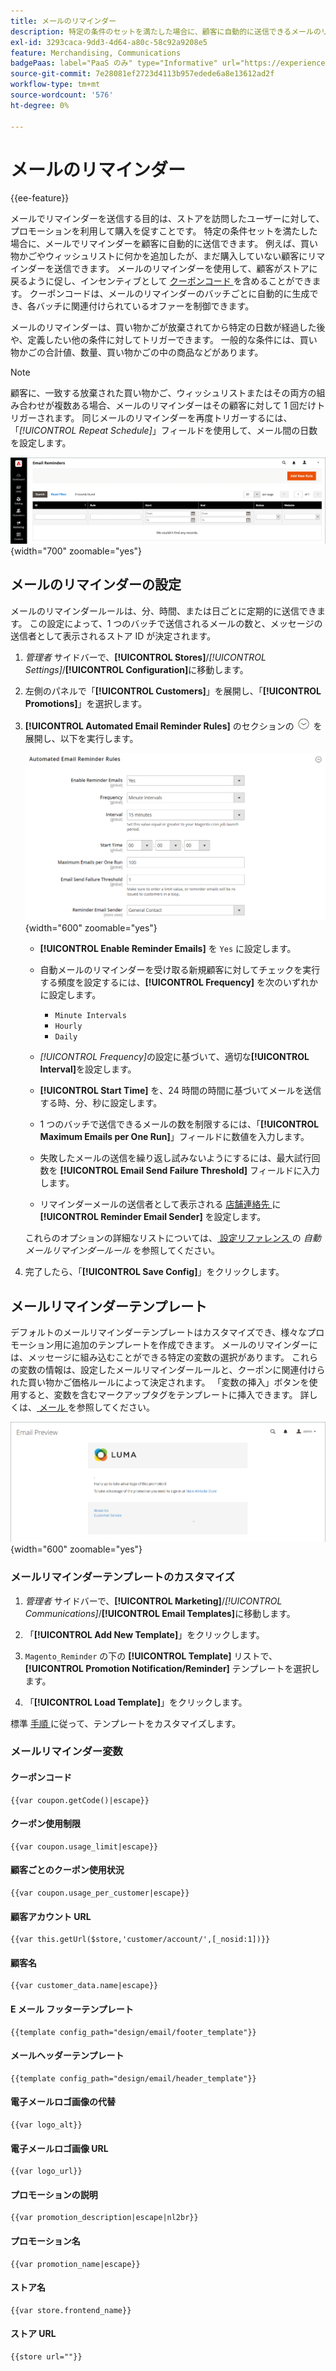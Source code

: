 ```yaml
---
title: メールのリマインダー
description: 特定の条件のセットを満たした場合に、顧客に自動的に送信できるメールのリマインダーについて説明します。
exl-id: 3293caca-9dd3-4d64-a80c-58c92a9208e5
feature: Merchandising, Communications
badgePaas: label="PaaS のみ" type="Informative" url="https://experienceleague.adobe.com/en/docs/commerce/user-guides/product-solutions" tooltip="Adobe Commerce on Cloud プロジェクト（Adobeが管理する PaaS インフラストラクチャ）およびオンプレミスプロジェクトにのみ適用されます。"
source-git-commit: 7e28081ef2723d4113b957edede6a8e13612ad2f
workflow-type: tm+mt
source-wordcount: '576'
ht-degree: 0%

---
```


# メールのリマインダー

{{ee-feature}}

メールでリマインダーを送信する目的は、ストアを訪問したユーザーに対して、プロモーションを利用して購入を促すことです。 特定の条件セットを満たした場合に、メールでリマインダーを顧客に自動的に送信できます。 例えば、買い物かごやウィッシュリストに何かを追加したが、まだ購入していない顧客にリマインダーを送信できます。 メールのリマインダーを使用して、顧客がストアに戻るように促し、インセンティブとして [ クーポンコード ](price-rules-cart-coupon.md) を含めることができます。 クーポンコードは、メールのリマインダーのバッチごとに自動的に生成でき、各バッチに関連付けられているオファーを制御できます。

メールのリマインダーは、買い物かごが放棄されてから特定の日数が経過した後や、定義したい他の条件に対してトリガーできます。 一般的な条件には、買い物かごの合計値、数量、買い物かごの中の商品などがあります。

>[!NOTE]
>
>顧客に、一致する放棄された買い物かご、ウィッシュリストまたはその両方の組み合わせが複数ある場合、メールのリマインダーはその顧客に対して 1 回だけトリガーされます。 同じメールのリマインダーを再度トリガーするには、「_[!UICONTROL Repeat Schedule]_」フィールドを使用して、メール間の日数を設定します。

![ メールのリマインダー ](./assets/email-reminders.png){width="700" zoomable="yes"}

## メールのリマインダーの設定

メールのリマインダールールは、分、時間、または日ごとに定期的に送信できます。 この設定によって、1 つのバッチで送信されるメールの数と、メッセージの送信者として表示されるストア ID が決定されます。

1. _管理者_ サイドバーで、**[!UICONTROL Stores]**/_[!UICONTROL Settings]_/**[!UICONTROL Configuration]**&#x200B;に移動します。

1. 左側のパネルで「**[!UICONTROL Customers]**」を展開し、「**[!UICONTROL Promotions]**」を選択します。

1. **[!UICONTROL Automated Email Reminder Rules]** のセクションの ![ 展開セレクター ](../assets/icon-display-expand.png) を展開し、以下を実行します。

   ![ 顧客設定 – 自動メールリマインダールール ](../configuration-reference/customers/assets/promotions-automated-email-reminder-rules.png){width="600" zoomable="yes"}

   - **[!UICONTROL Enable Reminder Emails]** を `Yes` に設定します。

   - 自動メールのリマインダーを受け取る新規顧客に対してチェックを実行する頻度を設定するには、**[!UICONTROL Frequency]** を次のいずれかに設定します。

      - `Minute Intervals`
      - `Hourly`
      - `Daily`

   - _[!UICONTROL Frequency]_&#x200B;の設定に基づいて、適切な&#x200B;**[!UICONTROL Interval]**&#x200B;を設定します。

   - **[!UICONTROL Start Time]** を、24 時間の時間に基づいてメールを送信する時、分、秒に設定します。

   - 1 つのバッチで送信できるメールの数を制限するには、「**[!UICONTROL Maximum Emails per One Run]**」フィールドに数値を入力します。

   - 失敗したメールの送信を繰り返し試みないようにするには、最大試行回数を **[!UICONTROL Email Send Failure Threshold]** フィールドに入力します。

   - リマインダーメールの送信者として表示される [ 店舗連絡先 ](../getting-started/store-details.md#store-email-addresses) に **[!UICONTROL Reminder Email Sender]** を設定します。

   これらのオプションの詳細なリストについては、[ 設定リファレンス ](../configuration-reference/customers/promotions.md#automated-email-reminder-rules) の _自動メールリマインダールール_ を参照してください。

1. 完了したら、「**[!UICONTROL Save Config]**」をクリックします。

## メールリマインダーテンプレート

デフォルトのメールリマインダーテンプレートはカスタマイズでき、様々なプロモーション用に追加のテンプレートを作成できます。 メールのリマインダーには、メッセージに組み込むことができる特定の変数の選択があります。 これらの変数の情報は、設定したメールリマインダールールと、クーポンに関連付けられた買い物かご価格ルールによって決定されます。 「変数の挿入」ボタンを使用すると、変数を含むマークアップタグをテンプレートに挿入できます。 詳しくは、[ メール ](../systems/email-templates.md) を参照してください。

![ メールリマインダーのプレビュー ](./assets/email-reminder-preview-promotion-template.png){width="600" zoomable="yes"}

### メールリマインダーテンプレートのカスタマイズ

1. _管理者_ サイドバーで、**[!UICONTROL Marketing]**/_[!UICONTROL Communications]_/**[!UICONTROL Email Templates]**&#x200B;に移動します。

1. 「**[!UICONTROL Add New Template]**」をクリックします。

1. `Magento_Reminder` の下の **[!UICONTROL Template]** リストで、**[!UICONTROL Promotion Notification/Reminder]** テンプレートを選択します。

1. 「**[!UICONTROL Load Template]**」をクリックします。

標準 [ 手順 ](../systems/email-template-custom.md) に従って、テンプレートをカスタマイズします。

### メールリマインダー変数

#### クーポンコード

```
{{var coupon.getCode()|escape}}
```

#### クーポン使用制限

```
{{var coupon.usage_limit|escape}}
```

#### 顧客ごとのクーポン使用状況

```
{{var coupon.usage_per_customer|escape}}
```

#### 顧客アカウント URL

```
{{var this.getUrl($store,'customer/account/',[_nosid:1])}}
```

#### 顧客名

```
{{var customer_data.name|escape}}
```

#### E メール フッターテンプレート

```
{{template config_path="design/email/footer_template"}}
```

#### メールヘッダーテンプレート

```
{{template config_path="design/email/header_template"}}
```

#### 電子メールロゴ画像の代替

```
{{var logo_alt}}
```

#### 電子メールロゴ画像 URL

```
{{var logo_url}}
```

#### プロモーションの説明

```
{{var promotion_description|escape|nl2br}}
```

#### プロモーション名

```
{{var promotion_name|escape}}
```

#### ストア名

```
{{var store.frontend_name}}
```

#### ストア URL

```
{{store url=""}}
```
